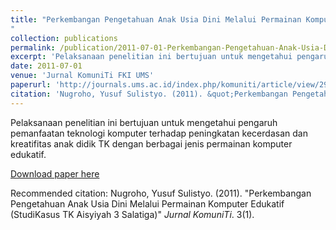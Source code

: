 ```yaml
---
title: "Perkembangan Pengetahuan Anak Usia Dini Melalui Permainan Komputer Edukatif (Studi Kasus TK Aisyiyah 3 Salatiga)
"
collection: publications
permalink: /publication/2011-07-01-Perkembangan-Pengetahuan-Anak-Usia-Dini
excerpt: 'Pelaksanaan penelitian ini bertujuan untuk mengetahui pengaruh pemanfaatan teknologi komputer terhadap peningkatan kecerdasan dan kreatifitas anak didik TK dengan berbagai jenis permainan komputer edukatif.'
date: 2011-07-01
venue: 'Jurnal KomuniTi FKI UMS'
paperurl: 'http://journals.ums.ac.id/index.php/komuniti/article/view/2966/1901'
citation: 'Nugroho, Yusuf Sulistyo. (2011). &quot;Perkembangan Pengetahuan Anak Usia Dini Melalui Permainan Komputer Edukatif (Studi Kasus TK Aisyiyah 3 Salatiga).&quot; <i>Jurnal KomuniTi</i>. 3(1).'
---
```

Pelaksanaan penelitian ini bertujuan untuk mengetahui pengaruh pemanfaatan teknologi komputer terhadap peningkatan kecerdasan dan kreatifitas anak didik TK dengan berbagai jenis permainan komputer edukatif.

[Download paper here](http://journals.ums.ac.id/index.php/komuniti/article/download/2966/1901)

Recommended citation: Nugroho, Yusuf Sulistyo. (2011). "Perkembangan Pengetahuan Anak Usia Dini Melalui Permainan Komputer Edukatif (StudiKasus TK Aisyiyah 3 Salatiga)" <i>Jurnal KomuniTi</i>. 3(1).
